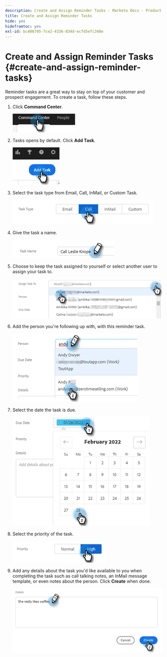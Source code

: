 ```yaml
---
description: Create and Assign Reminder Tasks - Marketo Docs - Product Documentation
title: Create and Assign Reminder Tasks
hide: yes
hidefromtoc: yes
exl-id: bc486795-7ce2-4336-834d-ecfd5efc348e
---
```

# Create and Assign Reminder Tasks {#create-and-assign-reminder-tasks}

Reminder tasks are a great way to stay on top of your customer and prospect engagement. To create a task, follow these steps.  

1. Click **Command Center**.

   ![](assets/create-and-assign-reminder-tasks-1.png)

1. Tasks opens by default. Click **Add Task**.

   ![](assets/create-and-assign-reminder-tasks-2.png)

1. Select the task type from Email, Call, InMail, or Custom Task.

   ![](assets/create-and-assign-reminder-tasks-3.png)

1. Give the task a name.

   ![](assets/create-and-assign-reminder-tasks-4.png)

1. Choose to keep the task assigned to yourself or select another user to assign your task to.

   ![](assets/create-and-assign-reminder-tasks-5.png)

1. Add the person you're following up with, with this reminder task.

   ![](assets/create-and-assign-reminder-tasks-6.png)

1. Select the date the task is due.

   ![](assets/create-and-assign-reminder-tasks-7.png)

1. Select the priority of the task.

   ![](assets/create-and-assign-reminder-tasks-8.png)

1. Add any details about the task you'd like available to you when completing the task such as call talking notes, an InMail message template, or even notes about the person. Click **Create** when done.

   ![](assets/create-and-assign-reminder-tasks-9.png)
